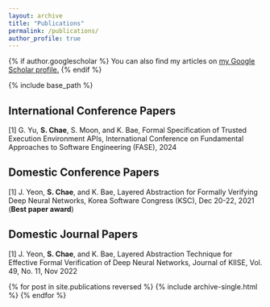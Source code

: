 ```yaml
---
layout: archive
title: "Publications"
permalink: /publications/
author_profile: true
---
```


{% if author.googlescholar %}
  You can also find my articles on <u><a href="{{author.googlescholar}}">my Google Scholar profile</a>.</u>
{% endif %}

{% include base_path %}

International Conference Papers
-----------------------
[1] G. Yu, **S. Chae**, S. Moon, and K. Bae, Formal Specification of Trusted Execution Environment APIs, International Conference on Fundamental Approaches to Software Engineering (FASE), 2024


Domestic Conference Papers
--------------------------
[1] J. Yeon, **S. Chae**, and K. Bae, Layered Abstraction for Formally Verifying Deep Neural Networks, Korea Software Congress (KSC), Dec 20-22, 2021 (**Best paper award**)


Domestic Journal Papers
-----------------------
[1] J. Yeon, **S. Chae**, and K. Bae, Layered Abstraction Technique for Effective Formal Verification of Deep Neural Networks, Journal of KIISE, Vol. 49, No. 11, Nov 2022


{% for post in site.publications reversed %}
  {% include archive-single.html %}
{% endfor %}